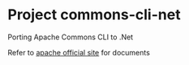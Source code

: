 # Project commons-cli-net

Porting Apache Commons CLI to .Net

Refer to [apache official site](http://commons.apache.org/proper/commons-cli/introduction.html) for documents
